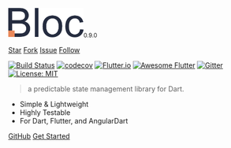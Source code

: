 <img src="https://raw.githubusercontent.com/felangel/bloc/master/docs/assets/bloc_logo_full.png" height="60" alt="Bloc" /><small>0.9.0</small>

<a class="github-button" href="https://github.com/felangel/bloc" data-icon="octicon-star" data-size="large" data-show-count="true" aria-label="Star felangel/bloc on GitHub">Star</a>
<a class="github-button" href="https://github.com/felangel/bloc/fork" data-icon="octicon-repo-forked" data-size="large" data-show-count="true" aria-label="Fork felangel/bloc on GitHub">Fork</a>
<a class="github-button" href="https://github.com/felangel/bloc/issues" data-icon="octicon-issue-opened" data-size="large" data-show-count="true" aria-label="Issue felangel/bloc on GitHub">Issue</a>
<a class="github-button" href="https://github.com/felangel" data-size="large" data-show-count="true" aria-label="Follow @felangel on GitHub">Follow</a>

[![Build Status](https://travis-ci.org/felangel/bloc.svg?branch=master)](https://travis-ci.org/felangel/bloc)
[![codecov](https://codecov.io/gh/felangel/Bloc/branch/master/graph/badge.svg)](https://codecov.io/gh/felangel/bloc)
[![Flutter.io](https://img.shields.io/badge/Flutter-Website-rgb(94%2C201%2C248).svg)](https://flutter.io/docs/development/data-and-backend/state-mgmt/options#bloc--rx)
[![Awesome Flutter](https://img.shields.io/badge/Awesome-Flutter-turquoise.svg?longCache=true)](https://github.com/Solido/awesome-flutter#bloc)
[![Gitter](https://img.shields.io/badge/gitter-Bloc-yellow.svg)](https://gitter.im/bloc_package/Lobby)
[![License: MIT](https://img.shields.io/badge/License-MIT-blue.svg)](https://opensource.org/licenses/MIT)

> a predictable state management library for Dart.

- Simple & Lightweight
- Highly Testable
- For Dart, Flutter, and AngularDart

[GitHub](https://github.com/felangel/bloc/)
[Get Started](gettingstarted.md)